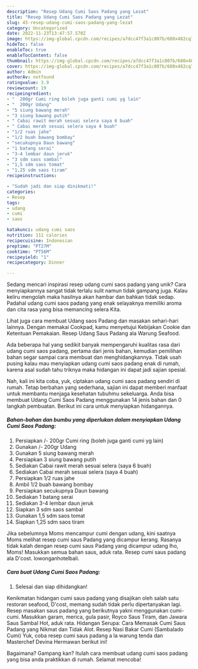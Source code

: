 ```yaml
---
description: "Resep Udang Cumi Saos Padang yang Lezat"
title: "Resep Udang Cumi Saos Padang yang Lezat"
slug: 45-resep-udang-cumi-saos-padang-yang-lezat
category: Uncategorized
date: 2022-11-23T13:47:57.570Z
image: https://img-global.cpcdn.com/recipes/a7dcc47f3a1c807b/680x482cq70/udang-cumi-saos-padang-foto-resep-utama.jpg
hideToc: false
enableToc: true
enableTocContent: false
thumbnail: https://img-global.cpcdn.com/recipes/a7dcc47f3a1c807b/680x482cq70/udang-cumi-saos-padang-foto-resep-utama.jpg
cover: https://img-global.cpcdn.com/recipes/a7dcc47f3a1c807b/680x482cq70/udang-cumi-saos-padang-foto-resep-utama.jpg
author: Admin
authorAv: notfound
ratingvalue: 3.9
reviewcount: 19
recipeingredient:
- "  200gr Cumi ring boleh juga ganti cumi yg lain"
- "  200gr Udang"
- "5 siung bawang merah"
- "3 siung bawang putih"
- " Cabai rawit merah sesuai selera saya 6 buah"
- " Cabai merah sesuai selera saya 4 buah"
- "1/2 ruas jahe"
- "1/2 buah bawang bombay"
- "secukupnya Daun bawang"
- "1 batang serai"
- "3-4 lembar daun jeruk"
- "3 sdm saos sambal"
- "1,5 sdm saos tomat"
- "1,25 sdm saos tiram"
recipeinstructions:

- "Sudah jadi dan siap dinikmati!"
categories:
- Resep
tags:
- udang
- cumi
- saos

katakunci: udang cumi saos 
nutrition: 111 calories
recipecuisine: Indonesian
preptime: "PT27M"
cooktime: "PT56M"
recipeyield: "1"
recipecategory: Dinner

---
```





Sedang mencari inspirasi resep udang cumi saos padang yang unik? Cara menyiapkannya sangat tidak terlalu sulit namun tidak gampang juga. Kalau keliru mengolah maka hasilnya akan hambar dan bahkan tidak sedap. Padahal udang cumi saos padang yang enak selayaknya memiliki aroma dan cita rasa yang bisa memancing selera Kita.





Lihat juga cara membuat Udang saos Padang dan masakan sehari-hari lainnya. Dengan memakai Cookpad, kamu menyetujui Kebijakan Cookie dan Ketentuan Pemakaian. Resep Udang Saus Padang ala Warung Seafood.

Ada beberapa hal yang sedikit banyak mempengaruhi kualitas rasa dari udang cumi saos padang, pertama dari jenis bahan, kemudian pemilihan bahan segar sampai cara membuat dan menghidangkannya. Tidak usah pusing kalau mau menyiapkan udang cumi saos padang enak di rumah, karena asal sudah tahu triknya maka hidangan ini dapat jadi sajian spesial.






Nah, kali ini kita coba, yuk, ciptakan udang cumi saos padang sendiri di rumah. Tetap berbahan yang sederhana, sajian ini dapat memberi manfaat untuk membantu menjaga kesehatan tubuhmu sekeluarga. Anda bisa membuat Udang Cumi Saos Padang menggunakan 14 jenis bahan dan 0 langkah pembuatan. Berikut ini cara untuk menyiapkan hidangannya.

<!--inarticleads1-->

##### Bahan-bahan dan bumbu yang diperlukan dalam menyiapkan Udang Cumi Saos Padang:

1. Persiapkan  /- 200gr Cumi ring (boleh juga ganti cumi yg lain)
1. Gunakan  /- 200gr Udang
1. Gunakan 5 siung bawang merah
1. Persiapkan 3 siung bawang putih
1. Sediakan  Cabai rawit merah sesuai selera (saya 6 buah)
1. Sediakan  Cabai merah sesuai selera (saya 4 buah)
1. Persiapkan 1/2 ruas jahe
1. Ambil 1/2 buah bawang bombay
1. Persiapkan secukupnya Daun bawang
1. Sediakan 1 batang serai
1. Sediakan 3-4 lembar daun jeruk
1. Siapkan 3 sdm saos sambal
1. Gunakan 1,5 sdm saos tomat
1. Siapkan 1,25 sdm saos tiram


Jika sebelumnya Moms mencampur cumi dengan udang, kini saatnya Moms melihat resep cumi saus Padang yang dicampur kerang. Rasanya tidak kalah dengan resep cumi saus Padang yang dicampur udang lho, Moms! Masukkan semua bahan saus, aduk rata. Resep cumi saus padang ala D&#39;cost. lowonganhotelbali. 

<!--inarticleads2-->

##### Cara buat Udang Cumi Saos Padang:


1. Selesai dan siap dihidangkan!

Kenikmatan hidangan cumi saus padang yang disajikan oleh salah satu restoran seafood, D&#39;cost, memang sudah tidak perlu dipertanyakan lagi. Resep masakan saus padang yang berikutnya yakni menggunakan cumi-cumi. Masukkan garam, merica, gula pasir, Royco Saus Tiram, dan Jawara Saus Sambal Hot, aduk rata. Hidangan Serupa: Cara Memasak Cumi Saus Padang yang Nikmat dan Tidak Alot. Resep Nasi Bakar Cumi (Sambalado Cumi) Yuk, coba resep cumi saus padang a la warung tenda dan Masterchef Devina Hermawan berikut ini! 

Bagaimana? Gampang kan? Itulah cara membuat udang cumi saos padang yang bisa anda praktikkan di rumah. Selamat mencoba!
